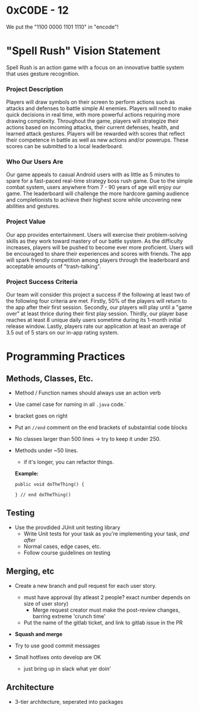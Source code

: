 # 0xC0DE - 12

We put the "1100 0000 1101 1110" in "encode"!

# "Spell Rush"  Vision Statement

Spell Rush is an action game with a focus on an innovative battle system that uses gesture recognition. 

### Project Description

Players will draw symbols on their screen to perform actions such as attacks and defenses to battle simple AI enemies. Players will need to make quick decisions in real time, with more powerful actions requiring more drawing complexity. Throughout the game, players will strategize their actions based on incoming attacks, their current defenses, health, and learned attack gestures. Players will be rewarded with scores that reflect their competence in battle as well as new actions and/or powerups. These scores can be submitted to a local leaderboard. 

### Who Our Users Are

Our game appeals to casual Android users with as little as 5 minutes to spare for a fast-paced real-time strategy boss rush game. Due to the simple combat system, users anywhere from 7 - 90 years of age will enjoy our game.  The leaderboard will challenge the more hardcore gaming audience and completionists to achieve their highest score while uncovering new abilities and gestures.

### Project Value

Our app provides entertainment. Users will exercise their problem-solving skills as they work toward mastery of our battle system. As the difficulty increases, players will be pushed to become ever more proficient. Users will be encouraged to share their experiences and scores with friends. The app will spark friendly competition among players through the leaderboard and acceptable amounts of "trash-talking".

### Project Success Criteria

Our team will consider this project a success if the following at least two of the following four criteria are met. Firstly, 50% of the players will return to the app after their first session. Secondly, our players will play until a "game over" at least thrice during their first play session. Thirdly, our player base reaches at least 8 unique daily users sometime during its 1-month initial release window.  Lastly, players rate our application at least an average of 3.5 out of 5 stars on our in-app rating system.

# Programming Practices

## Methods, Classes, Etc.

- Method / Function names should always use an action verb

- Use camel case for naming in all `.java` code.`

- bracket goes on right

-  Put an `//end` comment on the end brackets of substaintial code blocks

- No classes larger than 500 lines -> try to keep it under 250.

- Methods under ~50 lines.

  - if it's longer, you can refactor things.

  **Example:**

  ```
  public void doTheThing() {
  
  } // end doTheThing()
  ```

## Testing

- Use the provdided JUnit unit testing library
  - Write Unit tests for your task as you're implementing your task, *and after*
  - Normal cases, edge cases, etc.
  - Follow course guidelines on testing

## Merging, etc

- Create a new branch and pull request for each user story.
  - must have approval (by atleast 2 people? exact number depends on size of user story)
    - Merge request creator must make the post-review changes, barring extreme 'crunch time'
  - Put the name of the gitlab ticket, and link to gitlab issue in the PR
- **Squash and merge**
- Try to use good commit messages

- Small hotfixes onto develop are OK
  - just bring up in slack what yer doin'

## Architecture

- 3-tier architecture, seperated into packages